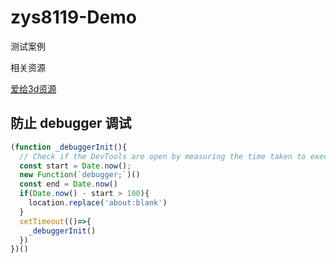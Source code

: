 # zys8119-Demo
测试案例


相关资源

[爱给3d资源](https://www.aigei.com/)

## 防止 debugger  调试

```javascript
(function _debuggerInit(){
  // Check if the DevTools are open by measuring the time taken to execute a function
  const start = Date.now();
  new Function(`debugger;`)()
  const end = Date.now()
  if(Date.now() - start > 100){
    location.replace('about:blank')
  }
  setTimeout(()=>{
    _debuggerInit()
  })
})()
```
